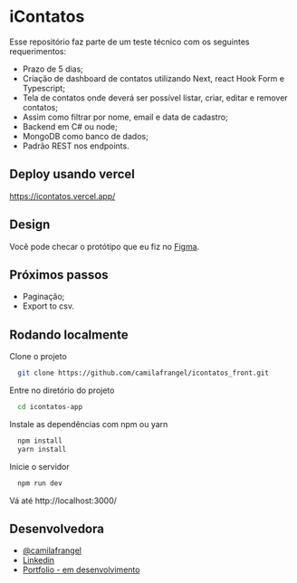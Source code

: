 # iContatos

Esse repositório faz parte de um teste técnico com os seguintes requerimentos: 

- Prazo de 5 dias;
- Criação de dashboard de contatos utilizando Next, react Hook Form e Typescript;
- Tela de contatos onde deverá ser possível listar, criar, editar e remover contatos;
- Assim como filtrar por nome, email e data de cadastro;
- Backend em C# ou node;
- MongoDB como banco de dados; 
- Padrão REST nos endpoints.

## Deploy usando vercel

https://icontatos.vercel.app/

## Design

Você pode checar o protótipo que eu fiz no [Figma](https://www.figma.com/file/yy34cC6E3ENL6VUoJf529B/icontatos?type=design&node-id=0%3A1&mode=design&t=HPFBHwqY3F2QjeEU-1).

## Próximos passos

- Paginação;
- Export to csv.

## Rodando localmente

Clone o projeto

```bash
  git clone https://github.com/camilafrangel/icontatos_front.git
```

Entre no diretório do projeto

```bash
  cd icontatos-app
```

Instale as dependências com npm ou yarn

```bash
  npm install
  yarn install
```

Inicie o servidor

```bash
  npm run dev
```

Vá até http://localhost:3000/


## Desenvolvedora

- [@camilafrangel](https://github.com/camilafrangel)
- [Linkedin](https://www.linkedin.com/in/camilafrangel/)
- [Portfolio - em desenvolvimento](https://camilafrangel.github.io/portfolio/)

